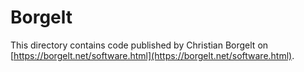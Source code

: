 # Borgelt

This directory contains code published by Christian Borgelt on [https://borgelt.net/software.html](https://borgelt.net/software.html).
